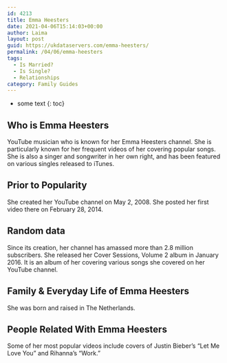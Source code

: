 ```yaml
---
id: 4213
title: Emma Heesters
date: 2021-04-06T15:14:03+00:00
author: Laima
layout: post
guid: https://ukdataservers.com/emma-heesters/
permalink: /04/06/emma-heesters
tags:
  - Is Married?
  - Is Single?
  - Relationships
category: Family Guides
---
```


* some text
{: toc}


## Who is Emma Heesters
                  
                  
                  
YouTube musician who is known for her Emma Heesters channel. She is particularly known for her frequent videos of her covering popular songs. She is also a singer and songwriter in her own right, and has been featured on various singles released to iTunes.
                  
              
            
              
            
                
                
                
## Prior to Popularity
                  
                  
                  
She created her YouTube channel on May 2, 2008. She posted her first video there on February 28, 2014.
                  
              
            
              
            
                
                
                
## Random data
                  
                  
                  
Since its creation, her channel has amassed more than 2.8 million subscribers. She released her Cover Sessions, Volume 2 album in January 2016. It is an album of her covering various songs she covered on her YouTube channel.
                  
              
            
              
            
                
                
                
## Family & Everyday Life of Emma Heesters
                  
                  
                  
She was born and raised in The Netherlands.
                  
              
            
              
            
                
                
                
## People Related With Emma Heesters
                  
                  
                  
Some of her most popular videos include covers of Justin Bieber&#8217;s &#8220;Let Me Love You&#8221; and Rihanna&#8217;s &#8220;Work.&#8221; 
                  
              
            
              
            
                
              
            
              
              
            
            
              
            
          
          
          
